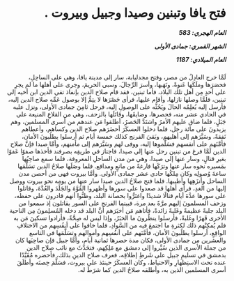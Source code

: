<h1 dir="rtl">فتح يافا وتبنين وصيدا وجبيل وبيروت .</h1>

<h5 dir="rtl">العام الهجري:  583

الشهر القمري: جمادى الأولى

العام الميلادي: 1187</h5>

<p dir="rtl">لَمَّا خرج العادِلُ من مصر، وفتح مجدليابة، سار إلى مدينة يافا، وهي على الساحِلِ، فحصَرَها وملَكَها عَنوةً، ونَهَبها، وأسرَ الرِّجالَ، وسبى الحريمَ، وجرى على أهلها ما لم يجرِ على أحدٍ مِن أهل تلك البلاد، فأما تبنين، فقد قام صلاح الدين بإنفاذ تقي الدين ابن أخيه إلى تبنين، فلمَّا وصلها نازلها، وأقام عليها، فرأى حَصْرَها لا يتِمُّ إلا بوصول عَمِّه صلاح الدين إليه، فأرسل إليه يُعلِمُه الحالَ ويَحُثُّه على الوصولِ إليه، فرحل ثامِنَ جمادى الأولى، ونزل عليه في الحادي عشر منه، فحصرها، وضايقَها، وقاتَلَها بالزحف، وهي من القلاعِ المنيعة على جَبَلٍ، فلما ضاق عليهم الأمرُ واشتَدَّ الحَصرُ، أطلقوا مَن عندهم من أسرى المسلمين، وهم يزيدونَ على مائة رجل، فلما دخلوا العسكَرَ أحضَرَهم صلاح الدين وكساهم، وأعطاهم نَفقةً، وسَيَّرَهم إلى أهليهم، وبَقيَ الفرنج كذلك خمسة أيام ثم أرسلوا يطلُبونَ الأمان، فأمَّنَهم على أنفسهم فسَلَّموها إليه، ووفى لهم وسَيَّرَهم إلى مأمنهم، وأمَّا صيدا فإنَّ صلاح الدين لَمَّا فرغ من تبنين رحل عنها إلى صيدا، فاجتاز في طريقِه بصرفند فأخذها صفوًا عَفوًا بغيرِ قتالٍ، وسار عنها إلى صيدا، وهي من مدن الساحلِ المعروفة، فلما سمع صاحِبُها بمَسيره نحوه سار عنها وترَكَها فارغةً من مانعٍ ومدافع. فلما وصَلَها صلاحُ الدين تسَلَّمَها ساعةَ وُصولِه وكان مِلكُها حادي عشر جمادى الأولى. وأمَّا بيروت فهي من أحصن مدن الساحل وأنزَهِها وأطيبها. فلما فتح صلاحُ الدين صيدا سار عنها من يومِه نحو بيروت ووصل إليها من الغدِ، فرأى أهلها قد صعدوا على سورها وأظهروا القُوَّةَ والجَلَدَ والعُدَّةَ، وقاتلوا على سورها عدَّةَ أيام قتالًا شديدًا واغتَرُّوا بحصانة البلد، وظنُّوا أنهم قادرون على حفظه، وزحف المسلمونَ إليهم مرَّةً بعد مرة، فبينما الفرنج على السور يقاتلون إذ سمعوا من البلد جلبةً عظيمةً وغَلبةً زائدةً، فأتاهم مَن أخبَرَهم أنَّ البلد قد دخله المُسلِمونَ مِن الناحية الأخرى قَهرًا وغَلبةً، فأرسلوا ينظُرونَ ما الخبَرُ، وإذا ليس له صِحَّةٌ، فأرادوا تسكينَ مَن به فلم يُمكِنْهم ذلك لكثرةِ ما اجتمعَ فيه من السَّوادِ، فلما خافوا على أنفُسِهم من الاختلافِ الواقِعِ، أرسلوا يطلُبونَ الأمان، فأمَّنَهم على أنفُسِهم وأموالهم وتسَلَّمَها في التاسع والعشرين من جمادى الأولى، فكان مدة حصرها ثمانية أيام، وأمَّا جبيل فإن صاحِبَها كان من جملة الأسرى الذين سُيِّروا إلى دمشق مع مَلِكِهم، فتحَدَّثَ مع نائب صلاح الدين بدمشق في تسليمِ جبيل على شَرطِ إطلاقِه، فعرف صلاح الدينِ بذلك، فأحضره مُقَيَّدًا عنده تحت الاستِظهارِ والاحتياط، وكان العسكَرُ حينئذ على بيروت، فسَلَّمَ حِصنَه وأطلَقَ أسرى المسلمين الذين به، وأطلقه صلاحُ الدين كما شرَطَ له.</p></br>
